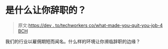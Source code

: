 # 是什么让你辞职的？

> 原文:[https://dev . to/techworkers co/what-made-you-quit-you-job-4 BCH](https://dev.to/techworkersco/what-made-you-quit-your-job-4bch)

我们的行业以雇佣期短而闻名。什么样的环境让你濒临辞职的边缘？